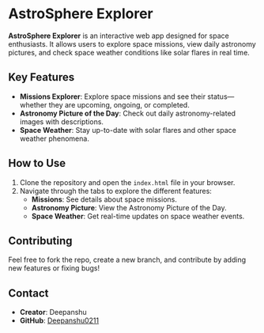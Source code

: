 # AstroSphere Explorer

**AstroSphere Explorer** is an interactive web app designed for space enthusiasts. It allows users to explore space missions, view daily astronomy pictures, and check space weather conditions like solar flares in real time.

## Key Features
- **Missions Explorer**: Explore space missions and see their status—whether they are upcoming, ongoing, or completed.
- **Astronomy Picture of the Day**: Check out daily astronomy-related images with descriptions.
- **Space Weather**: Stay up-to-date with solar flares and other space weather phenomena.

## How to Use
1. Clone the repository and open the `index.html` file in your browser.
2. Navigate through the tabs to explore the different features:
   - **Missions**: See details about space missions.
   - **Astronomy Picture**: View the Astronomy Picture of the Day.
   - **Space Weather**: Get real-time updates on space weather events.


## Contributing
Feel free to fork the repo, create a new branch, and contribute by adding new features or fixing bugs!

## Contact
- **Creator**: Deepanshu
- **GitHub**: [Deepanshu0211](https://github.com/Deepanshu0211)

